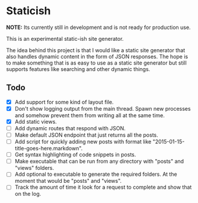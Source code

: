 # Staticish

**NOTE:** Its currently still in development and is not ready for production use.

This is an experimental static-ish site generator.

The idea behind this project is that I would like a static site generator that also handles dynamic content in the form of JSON responses. The hope is to make something that is as easy to use as a static site generator but still supports features like searching and other dynamic things.

## Todo
- [x] Add support for some kind of layout file.
- [x] Don't show logging output from the main thread. Spawn new processes and somehow prevent them from writing all at the same time.
- [x] Add static views.
- [ ] Add dynamic routes that respond with JSON.
- [ ] Make default JSON endpoint that just returns all the posts.
- [ ] Add script for quickly adding new posts with format like "2015-01-15-title-goes-here.markdown".
- [ ] Get syntax highlighting of code snippets in posts.
- [ ] Make executable that can be run from any directory with "posts" and "views" folders.
- [ ] Add optional to executable to generate the required folders. At the moment that would be "posts" and "views".
- [ ] Track the amount of time it look for a request to complete and show that on the log.
